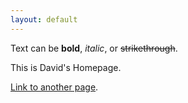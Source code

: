 ```yaml
---
layout: default
---
```


Text can be **bold**, _italic_, or ~~strikethrough~~.

This is David's Homepage.

[Link to another page](./another-page.html).

